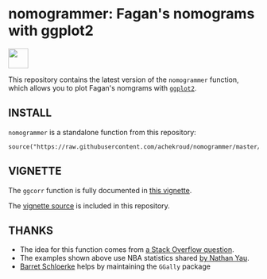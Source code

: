 # nomogrammer: Fagan's nomograms with ggplot2

<img src="https://github.com/achekroud/nomogrammer/demo.png" width="40">

This repository contains the latest version of the `nomogrammer` function, which allows you to plot Fagan's nomgrams with [`ggplot2`](http://ggplot2.org/).

## INSTALL

`nomogrammer` is a standalone function from this repository:

```{r}
source("https://raw.githubusercontent.com/achekroud/nomogrammer/master/nomogrammer.r")
```

## VIGNETTE

The `ggcorr` function is fully documented in [this vignette](https://briatte.github.io/ggcorr).

The [vignette source](vignette) is included in this repository.

## THANKS

- The idea for this function comes from [a Stack Overflow question](http://stackoverflow.com/questions/12196756/significance-level-added-to-matrix-correlation-heatmap-using-ggplot2).
- The examples shown above use NBA statistics shared [by Nathan Yau](http://flowingdata.com/2010/01/21/how-to-make-a-heatmap-a-quick-and-easy-solution/).
- [Barret Schloerke](https://github.com/schloerke) helps by maintaining the `GGally` package
